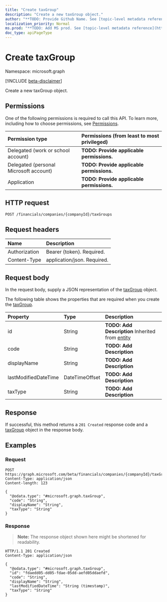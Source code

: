 ```yaml
---
title: "Create taxGroup"
description: "Create a new taxGroup object."
author: "**TODO: Provide Github Name. See [topic-level metadata reference](https://msgo.azurewebsites.net/add/document/guidelines/metadata.html#topic-level-metadata)**"
localization_priority: Normal
ms.prod: "**TODO: Add MS prod. See [topic-level metadata reference](https://msgo.azurewebsites.net/add/document/guidelines/metadata.html#topic-level-metadata)**"
doc_type: apiPageType
---
```


# Create taxGroup
Namespace: microsoft.graph

[!INCLUDE [beta-disclaimer](../../includes/beta-disclaimer.md)]

Create a new taxGroup object.

## Permissions
One of the following permissions is required to call this API. To learn more, including how to choose permissions, see [Permissions](/graph/permissions-reference).

|Permission type|Permissions (from least to most privileged)|
|:---|:---|
|Delegated (work or school account)|**TODO: Provide applicable permissions.**|
|Delegated (personal Microsoft account)|**TODO: Provide applicable permissions.**|
|Application|**TODO: Provide applicable permissions.**|

## HTTP request

<!-- {
  "blockType": "ignored"
}
-->
``` http
POST /financials/companies/{companyId}/taxGroups
```

## Request headers
|Name|Description|
|:---|:---|
|Authorization|Bearer {token}. Required.|
|Content-Type|application/json. Required.|

## Request body
In the request body, supply a JSON representation of the [taxGroup](../resources/taxgroup.md) object.

The following table shows the properties that are required when you create the [taxGroup](../resources/taxgroup.md).

|Property|Type|Description|
|:---|:---|:---|
|id|String|**TODO: Add Description** Inherited from [entity](../resources/entity.md)|
|code|String|**TODO: Add Description**|
|displayName|String|**TODO: Add Description**|
|lastModifiedDateTime|DateTimeOffset|**TODO: Add Description**|
|taxType|String|**TODO: Add Description**|



## Response

If successful, this method returns a `201 Created` response code and a [taxGroup](../resources/taxgroup.md) object in the response body.

## Examples

### Request
<!-- {
  "blockType": "request",
  "name": "create_taxgroup_from_"
}
-->
``` http
POST https://graph.microsoft.com/beta/financials/companies/{companyId}/taxGroups
Content-Type: application/json
Content-length: 123

{
  "@odata.type": "#microsoft.graph.taxGroup",
  "code": "String",
  "displayName": "String",
  "taxType": "String"
}
```


### Response
>**Note:** The response object shown here might be shortened for readability.
<!-- {
  "blockType": "response",
  "truncated": true,
  "@odata.type": "microsoft.graph.taxGroup"
}
-->
``` http
HTTP/1.1 201 Created
Content-Type: application/json

{
  "@odata.type": "#microsoft.graph.taxGroup",
  "id": "fdaedd05-dd05-fdae-05dd-aefd05ddaefd",
  "code": "String",
  "displayName": "String",
  "lastModifiedDateTime": "String (timestamp)",
  "taxType": "String"
}
```

